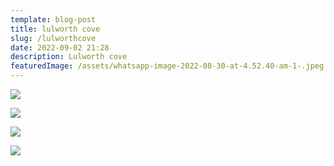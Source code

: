 ```yaml
---
template: blog-post
title: lulworth cove
slug: /lulworthcove
date: 2022-09-02 21:28
description: Lulworth cove
featuredImage: /assets/whatsapp-image-2022-08-30-at-4.52.40-am-1-.jpeg
---
```

![](/assets/whatsapp-image-2022-08-30-at-4.52.38-am-2-.jpeg)

![](/assets/whatsapp-image-2022-08-30-at-4.52.37-am.jpeg)

![](/assets/whatsapp-image-2022-08-30-at-4.52.40-am.jpeg)

![](/assets/whatsapp-image-2022-08-30-at-4.52.37-am-1-.jpeg)